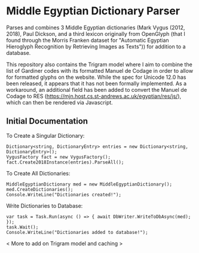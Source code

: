 # Middle Egyptian Dictionary Parser
Parses and combines 3 Middle Egyptian dictionaries (Mark Vygus (2012, 2018), Paul Dickson, and a third lexicon originally from OpenGlyph (that I found through the Morris Franken dataset for "Automatic Egyptian Hieroglyph Recognition by Retrieving Images as Texts")) for addition to a database.

This repository also contains the Trigram model where I aim to combine the list of Gardiner codes with its formatted Manuel de Codage in order to allow for formatted glyphs on the website. While the spec for Unicode 12.0 has been released, it appears that it has not been formally implemented. As a workaround, an additional field has been added to convert the Manuel de Codage to RES (https://mjn.host.cs.st-andrews.ac.uk/egyptian/res/js/), which can then be rendered via Javascript. 


## Initial Documentation

To Create a Singular Dictionary:

    Dictionary<string, DictionaryEntry> entries = new Dictionary<string, DictionaryEntry>();
    VygusFactory fact = new VygusFactory();
    fact.Create2018Instance(entries).ParseAll();

To Create All Dictionaries:

    MiddleEgyptianDictionary med = new MiddleEgyptianDictionary();
    med.CreateDictionaries();
    Console.WriteLine("Dictionaries created!");

Write Dictionaries to Database:

    var task = Task.Run(async () => { await DbWriter.WriteToDbAsync(med); });
    task.Wait();
    Console.WriteLine("Dictionaries added to database!");

< More to add on Trigram model and caching >
